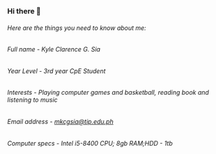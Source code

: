 ### Hi there 👋

###### Here are the things you need to know about me:

###### Full name - Kyle Clarence G. Sia
###### Year Level - 3rd year CpE Student
###### Interests - Playing computer games and basketball, reading book and listening to music
###### Email address - mkcgsia@tip.edu.ph
###### Computer specs - Intel i5-8400 CPU; 8gb RAM;HDD - 1tb 
